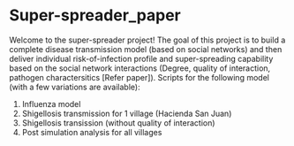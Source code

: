 # Super-spreader_paper

Welcome to the super-spreader project! The goal of this project is to build a complete disease transmission model (based on social networks) and then deliver individual risk-of-infection profile and super-spreading capability based on the social network interactions (Degree, quality of interaction, pathogen charactersitics [Refer paper]). 
Scripts for the following model (with a few variations are available):
1) Influenza model
2) Shigellosis transmission for 1 village (Hacienda San Juan)
3) Shigellosis transission (without quality of interaction)
4) Post simulation analysis for all villages

